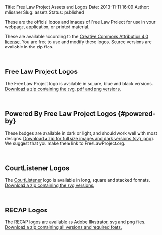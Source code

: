 Title: Free Law Project Assets and Logos
Date: 2013-11-11 16:09
Author: mlissner
Slug: assets
Status: published

These are the official logos and images of Free Law Project for use in
your webpage, application, or printed material.

These are available according to the [Creative Commons Attribution 4.0 license][by]. You are free to use and modify these logos. Source versions are available in the zip files.

 

Free Law Project Logos
----------------------

The Free Law Project logo is available in square, blue and black
versions. [Download a zip containing the svg, pdf and png
versions.]({filename}/zip/flp-logos.zip)

 

Powered By Free Law Project Logos {#powered-by}
---------------------------------

These badges are available in dark or light, and should work well with
most designs. [Download a zip for full size images and dark versions
(svg,
png)]({filename}/zip/Powered-By1.zip).
We suggest that you make them link to FreeLawProject.org.

 

CourtListener Logos
-------------------

The [CourtListener](https://www.courtlistener.com/) logo is available in
long, square and stacked formats. [Download a zip containing the svg
versions.]({filename}/zip/CourtListener.zip)

 

RECAP Logos
-----------

The RECAP logos are available as Adobe Illustrator, svg and png files.
[Download a zip containing all versions and required
fonts.]({filename}/zip/RECAP.zip)


[by]: https://creativecommons.org/licenses/by/4.0/
